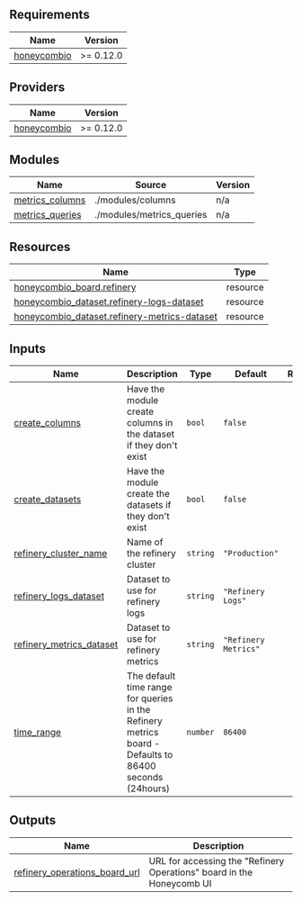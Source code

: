 <!-- BEGIN_TF_DOCS -->
## Requirements

| Name | Version |
|------|---------|
| <a name="requirement_honeycombio"></a> [honeycombio](#requirement\_honeycombio) | >= 0.12.0 |

## Providers

| Name | Version |
|------|---------|
| <a name="provider_honeycombio"></a> [honeycombio](#provider\_honeycombio) | >= 0.12.0 |

## Modules

| Name | Source | Version |
|------|--------|---------|
| <a name="module_metrics_columns"></a> [metrics\_columns](#module\_metrics\_columns) | ./modules/columns | n/a |
| <a name="module_metrics_queries"></a> [metrics\_queries](#module\_metrics\_queries) | ./modules/metrics_queries | n/a |

## Resources

| Name | Type |
|------|------|
| [honeycombio_board.refinery](https://registry.terraform.io/providers/honeycombio/honeycombio/latest/docs/resources/board) | resource |
| [honeycombio_dataset.refinery-logs-dataset](https://registry.terraform.io/providers/honeycombio/honeycombio/latest/docs/resources/dataset) | resource |
| [honeycombio_dataset.refinery-metrics-dataset](https://registry.terraform.io/providers/honeycombio/honeycombio/latest/docs/resources/dataset) | resource |

## Inputs

| Name | Description | Type | Default | Required |
|------|-------------|------|---------|:--------:|
| <a name="input_create_columns"></a> [create\_columns](#input\_create\_columns) | Have the module create columns in the dataset if they don't exist | `bool` | `false` | no |
| <a name="input_create_datasets"></a> [create\_datasets](#input\_create\_datasets) | Have the module create the datasets if they don't exist | `bool` | `false` | no |
| <a name="input_refinery_cluster_name"></a> [refinery\_cluster\_name](#input\_refinery\_cluster\_name) | Name of the refinery cluster | `string` | `"Production"` | no |
| <a name="input_refinery_logs_dataset"></a> [refinery\_logs\_dataset](#input\_refinery\_logs\_dataset) | Dataset to use for refinery logs | `string` | `"Refinery Logs"` | no |
| <a name="input_refinery_metrics_dataset"></a> [refinery\_metrics\_dataset](#input\_refinery\_metrics\_dataset) | Dataset to use for refinery metrics | `string` | `"Refinery Metrics"` | no |
| <a name="input_time_range"></a> [time\_range](#input\_time\_range) | The default time range for queries in the Refinery metrics board - Defaults to 86400 seconds (24hours) | `number` | `86400` | no |

## Outputs

| Name | Description |
|------|-------------|
| <a name="output_refinery_operations_board_url"></a> [refinery\_operations\_board\_url](#output\_refinery\_operations\_board\_url) | URL for accessing the "Refinery Operations" board in the Honeycomb UI |
<!-- END_TF_DOCS -->